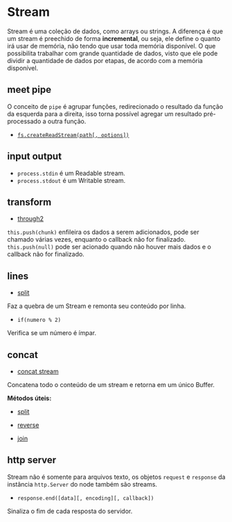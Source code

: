 # Stream

Stream é uma coleção de dados, como arrays ou strings. 
A diferença é que um stream é preechido de forma **incremental**, 
ou seja, ele define o quanto irá usar 
de memória, não tendo que usar toda memória disponível.
O que possibilita trabalhar com grande quantidade de dados,
visto que ele pode dividir a quantidade de dados por etapas, 
de acordo com a memória disponível.

## meet pipe 

O conceito de `pipe` é agrupar funções, redirecionado o 
resultado da função da esquerda para a direita, isso 
torna possível agregar um resultado pré-processado a
outra função.

- [`fs.createReadStream(path[, options])`](https://github.com/Rondinelly/nodeschool-howto/blob/master/node/basic/comments.md#fscreatereadstreampath-options)

## input output

- `process.stdin` é um Readable stream. 
- `process.stdout` é um Writable stream.

## transform

- [through2](https://www.npmjs.com/package/through2)

 `this.push(chunk)` enfileira os dados a serem adicionados, 
 pode ser chamado várias vezes, enquanto o callback não for finalizado.
 `this.push(null)` pode ser acionado quando não houver mais 
 dados e o callback não for finalizado.
 
 ## lines
 
 - [split](https://www.npmjs.com/package/split)
 
Faz a quebra de um Stream e remonta seu conteúdo por linha.

- `if(numero % 2)`

Verifica se um número é ímpar.

## concat 

- [concat stream](https://www.npmjs.com/package/concat-stream)

Concatena todo o conteúdo de um stream e retorna em um único Buffer.

**Métodos úteis:**

- [split](https://developer.mozilla.org/pt-BR/docs/Web/JavaScript/Reference/Global_Objects/String/split)

- [reverse](https://developer.mozilla.org/pt-BR/docs/Web/JavaScript/Reference/Global_Objects/Array/reverse)

- [join](https://developer.mozilla.org/pt-BR/docs/Web/JavaScript/Reference/Global_Objects/Array/join)

## http server

Stream não é somente para arquivos texto, os objetos `request`
e `response` da instância `http.Server` do node também são streams.

- `response.end([data][, encoding][, callback])`

Sinaliza o fim de cada resposta do servidor.


   
